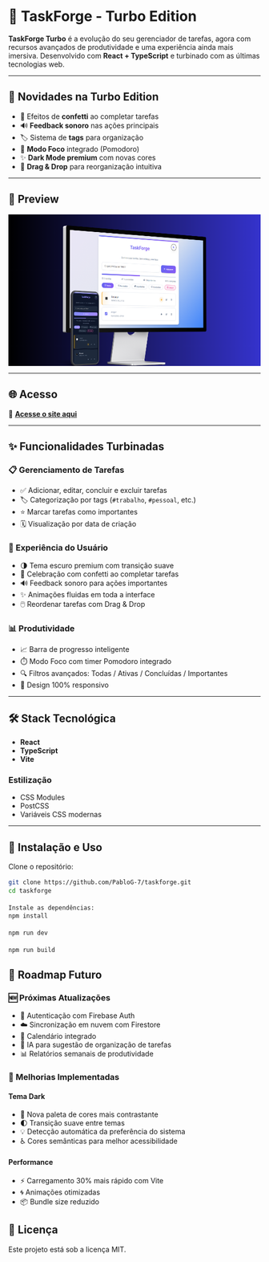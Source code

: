 # 🚀 TaskForge - Turbo Edition

**TaskForge Turbo** é a evolução do seu gerenciador de tarefas, agora com recursos avançados de produtividade e uma experiência ainda mais imersiva. Desenvolvido com **React + TypeScript** e turbinado com as últimas tecnologias web.

---

## 🌟 Novidades na Turbo Edition

- 🎉 Efeitos de **confetti** ao completar tarefas  
- 🔊 **Feedback sonoro** nas ações principais  
- 🏷️ Sistema de **tags** para organização  
- 🚀 **Modo Foco** integrado (Pomodoro)  
- ✨ **Dark Mode premium** com novas cores  
- 🧩 **Drag & Drop** para reorganização intuitiva  

---

## 📸 Preview

<div style="display: flex; gap: 1rem; flex-wrap: wrap;">
  <img src="https://raw.githubusercontent.com/PabloG-7/taskforge/refs/heads/main/taskforge-apresentacao.png" alt="Light Mode">
</div>

---

## 🌐 Acesso
🔗 **[Acesse o site aqui](https://gerenciador-de-tarefas-wine.vercel.app/)**

---

## ✨ Funcionalidades Turbinadas

### 📋 Gerenciamento de Tarefas
- ✅ Adicionar, editar, concluir e excluir tarefas  
- 🏷️ Categorização por tags (`#trabalho`, `#pessoal`, etc.)  
- ⭐ Marcar tarefas como importantes  
- 🗓️ Visualização por data de criação  

### 🎨 Experiência do Usuário
- 🌗 Tema escuro premium com transição suave  
- 🎉 Celebração com confetti ao completar tarefas  
- 🔊 Feedback sonoro para ações importantes  
- ✨ Animações fluidas em toda a interface  
- 🖱️ Reordenar tarefas com Drag & Drop  

### 📊 Produtividade
- 📈 Barra de progresso inteligente  
- ⏱️ Modo Foco com timer Pomodoro integrado  
- 🔍 Filtros avançados: Todas / Ativas / Concluídas / Importantes  
- 📱 Design 100% responsivo  

---

## 🛠️ Stack Tecnológica 
- **React**
- **TypeScript**
- **Vite**

### Estilização
- CSS Modules  
- PostCSS  
- Variáveis CSS modernas  

---

## 🚀 Instalação e Uso

Clone o repositório:

```bash
git clone https://github.com/PabloG-7/taskforge.git
cd taskforge

Instale as dependências:
npm install

npm run dev

npm run build
```

## 📌 Roadmap Futuro

### 🆕 Próximas Atualizações

- 🔐 Autenticação com Firebase Auth  
- ☁️ Sincronização em nuvem com Firestore  
- 📅 Calendário integrado  
- 🤖 IA para sugestão de organização de tarefas  
- 📊 Relatórios semanais de produtividade  

### 🎯 Melhorias Implementadas

#### Tema Dark

- 🌈 Nova paleta de cores mais contrastante  
- 🌓 Transição suave entre temas  
- 💡 Detecção automática da preferência do sistema  
- ♿ Cores semânticas para melhor acessibilidade  

#### Performance

- ⚡ Carregamento 30% mais rápido com Vite  
- 🌀 Animações otimizadas  
- 📦 Bundle size reduzido  


## 📃 Licença
Este projeto está sob a licença MIT.
